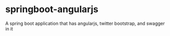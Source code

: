 # springboot-angularjs
A spring boot application that has angularjs, twitter bootstrap, and swagger in it
